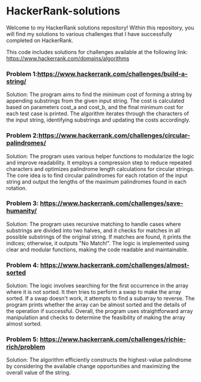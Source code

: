 # HackerRank-solutions
Welcome to my HackerRank solutions repository! Within this repository, you will find my solutions to various challenges that I have successfully completed on HackerRank.

This code includes solutions for challenges available at the following link: https://www.hackerrank.com/domains/algorithms
###  Problem 1:https://www.hackerrank.com/challenges/build-a-string/

Solution: The program aims to find the minimum cost of forming a string by appending substrings from the given input string. The cost is calculated based on parameters cost_a and cost_b, and the final minimum cost for each test case is printed. The algorithm iterates through the characters of the input string, identifying substrings and updating the costs accordingly.

###  Problem 2:https://www.hackerrank.com/challenges/circular-palindromes/

Solution: The program uses various helper functions to modularize the logic and improve readability. It employs a compression step to reduce repeated characters and optimizes palindrome length calculations for circular strings. The core idea is to find circular palindromes for each rotation of the input string and output the lengths of the maximum palindromes found in each rotation.

###  Problem 3: https://www.hackerrank.com/challenges/save-humanity/

Solution: The program uses recursive matching to handle cases where substrings are divided into two halves, and it checks for matches in all possible substrings of the original string. If matches are found, it prints the indices; otherwise, it outputs "No Match!". The logic is implemented using clear and modular functions, making the code readable and maintainable.

###  Problem 4: https://www.hackerrank.com/challenges/almost-sorted

Solution: The logic involves searching for the first occurrence in the array where it is not sorted. It then tries to perform a swap to make the array sorted. If a swap doesn't work, it attempts to find a subarray to reverse. The program prints whether the array can be almost sorted and the details of the operation if successful. Overall, the program uses straightforward array manipulation and checks to determine the feasibility of making the array almost sorted.

###  Problem 5: https://www.hackerrank.com/challenges/richie-rich/problem

Solution: The algorithm efficiently constructs the highest-value palindrome by considering the available change opportunities and maximizing the overall value of the string.
